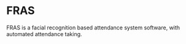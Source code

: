 # FRAS
FRAS is a facial recognition based attendance system software, with automated attendance taking.

